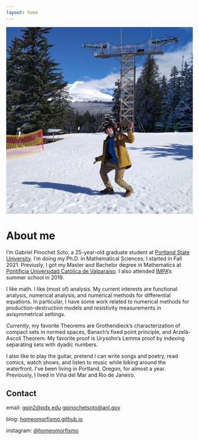 ```yaml
---
layout: home
---
```


![Skibowl Mount Hood](assets/pic1.png "Me at Skibowl Mount Hood")

# About me

I’m Gabriel Pinochet Soto, a 25-year-old graduate student at [Portland State University](https://www.pdx.edu/). I’m doing my Ph.D. in Mathematical Sciences; I started in Fall 2021. Previusly, I got my Master and Bachelor degree in Mathematics at [Pontificia Universidad Católica de Valparaíso](https://pucv.cl/). I also attended [IMPA](https://impa.br/)’s summer school in 2019.

I like math. I like (most of) analysis. My current interests are functional analysis, numerical analysis, and numerical methods for differential equations. In particular, I have some work related to numerical methods for production-destruction models and resistivity measurements in axisymmetrical settings.

*Currently*, my favorite Theorems are Grothendieck’s characterization of compact sets in normed spaces, Banach’s fixed point principle, and Arzelà-Ascoli Theorem. My favorite proof is Urysohn’s Lemma proof by indexing separating sets with dyadic numbers.

I also like to play the guitar, pretend I can write songs and poetry, read comics, watch shows, and listen to music while biking around the waterfront. I’ve been living in Portland, Oregon, for almost a year. Previously, I lived in Viña del Mar and Rio de Janeiro.

## Contact

email: [gpin2@pdx.edu](mailto:gpin2@pdx.edu) [gpinochetsoto@anl.gov](mailto:gpinochetsoto@anl.gov)

blog: [homeomorfismo.github.io](https://homeomorfismo.github.io/)

instagram: [@homeomorfismo](https://www.instagram.com/homeomorfismo/)
